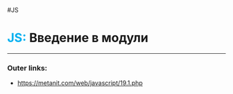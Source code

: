 #JS
# <font color="#00b0f0">JS:</font> Введение в модули
---
### Outer links:
- https://metanit.com/web/javascript/19.1.php